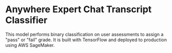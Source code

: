 # Anywhere Expert Chat Transcript Classifier

This model performs binary classification on user assessments to assign a "pass" or "fail" grade. It is built with TensorFlow and deployed to production using AWS SageMaker.
